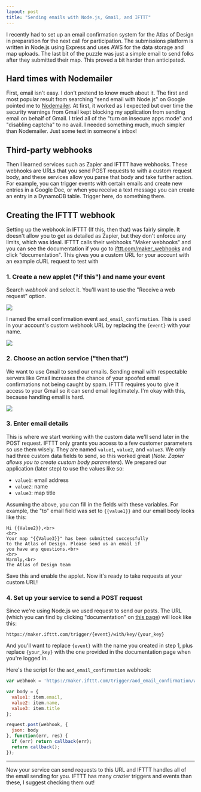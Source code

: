 ```yaml
---
layout: post
title: "Sending emails with Node.js, Gmail, and IFTTT"
---
```


I recently had to set up an email confirmation system for the Atlas of Design in preparation for the next call for participation. The submissions platform is written in Node.js using Express and uses AWS for the data storage and map uploads. The last bit of the puzzle was just a simple email to send folks after they submitted their map. This proved a bit harder than anticipated.

## Hard times with Nodemailer

First, email isn't easy. I don't pretend to know much about it. The first and most popular result from searching "send email with Node.js" on Google pointed me to [Nodemailer](http://nodemailer.com/). At first, it worked as I expected but over time the security warnings from Gmail kept blocking my application from sending email on behalf of Gmail. I tried all of the "turn on insecure apps mode" and "disabling captcha" to no avail. I needed something much, much simpler than Nodemailer. Just some text in someone's inbox!

## Third-party webhooks

Then I learned services such as Zapier and IFTTT have webhooks. These webhooks are URLs that you send POST requests to with a custom request body, and these services allow you parse that body and take further action. For example, you can trigger events with certain emails and create new entries in a Google Doc, or when you receive a text message you can create an entry in a DynamoDB table. Trigger here, do something there.

## Creating the IFTTT webhook

Setting up the webhook in IFTTT (If this, then that) was fairly simple. It doesn't allow you to get as detailed as Zapier, but they don't enforce any limits, which was ideal. IFTTT calls their webhooks "Maker webhooks" and you can see the documentation if you go to [ifttt.com/maker_webhooks](https://ifttt.com/maker_webhooks) and click "documentation". This gives you a custom URL for your account with an example cURL request to test with

### 1. Create a new applet ("if this") and name your event

Search _webhook_ and select it. You'll want to use the "Receive a web request" option.

![](https://c1.staticflickr.com/5/4417/36135872064_1ce210152e_z.jpg)

I named the email confirmation event `aod_email_confirmation`. This is used in your account's custom webhook URL by replacing the `{event}` with your name.

![](https://c1.staticflickr.com/5/4355/36135872084_83b38d8d66_z.jpg)

### 2. Choose an action service ("then that")

We want to use Gmail to send our emails. Sending email with respectable servers like Gmail increases the chance of your spoofed email confirmations not being caught by spam. IFTTT requires you to give it access to your Gmail so it can send email legitimately. I'm okay with this, because handling email is hard.

![](https://c1.staticflickr.com/5/4424/36135871944_5c0b8652cb_z.jpg)

### 3. Enter email details

This is where we start working with the custom data we'll send later in the POST request. IFTTT only grants you access to a few customer parameters so use them wisely. They are named `value1`, `value2`, and `value3`. We only had three custom data fields to send, so this worked great (*Note: Zapier allows you to create custom body parameters*). We prepared our application (later step) to use the values like so:

* `value1`: email address
* `value2`: name
* `value3`: map title

Assuming the above, you can fill in the fields with these variables. For example, the "to" email field was set to `{{value1}}` and our email body looks like this:

```
Hi {{Value2}},<br>
<br>
Your map "{{Value3}}" has been submitted successfully
to the Atlas of Design. Please send us an email if
you have any questions.<br>
<br>
Warmly,<br>
The Atlas of Design team
```

Save this and enable the applet. Now it's ready to take requests at your custom URL!

### 4. Set up your service to send a POST request

Since we're using Node.js we used request to send our posts. The URL (which you can find by clicking "documentation" on [this page](https://ifttt.com/maker_webhooks)) will look like this:

```
https://maker.ifttt.com/trigger/{event}/with/key/{your_key}
```

And you'll want to replace `{event}` with the name you created in step 1, plus replace `{your_key}` with the one provided in the documentation page when you're logged in.

Here's the script for the `aod_email_confirmation` webhook:

```javascript
var webhook = 'https://maker.ifttt.com/trigger/aod_email_confirmation/with/key/{key}';

var body = {
  value1: item.email,
  value2: item.name,
  value3: item.title
};

request.post(webhook, {
  json: body
}, function(err, res) {
  if (err) return callback(err);
  return callback();
});
```

---

Now your service can send requests to this URL and IFTTT handles all of the email sending for you. IFTTT has many crazier triggers and events than these, I suggest checking them out!
